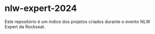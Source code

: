 # nlw-expert-2024
Este repositório é um índice dos projetos criados durante o evento NLW Expert da Rockseat.
